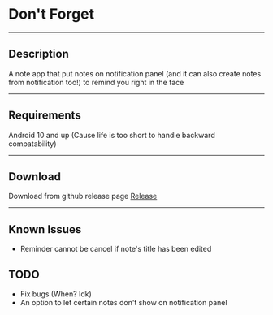 # Don't Forget

---

## Description
A note app that put notes on notification panel (and it can also create notes from notification too!) to remind you right in the face 

---

## Requirements
Android 10 and up (Cause life is too short to handle backward compatability)

---

## Download
Download from github release page [Release](github.com/letiendat198/dontforget/releases/lastest)

---

## Known Issues
- Reminder cannot be cancel if note's title has been edited

## TODO
- Fix bugs (When? Idk)
- An option to let certain notes don't show on notification panel
